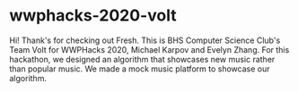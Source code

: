 # wwphacks-2020-volt
Hi! Thank's for checking out Fresh. This is BHS Computer Science Club's Team Volt for WWPHacks 2020, Michael Karpov and Evelyn Zhang. For this hackathon, we designed an algorithm that showcases new music rather than popular music. We made a mock music platform to showcase our algorithm.
